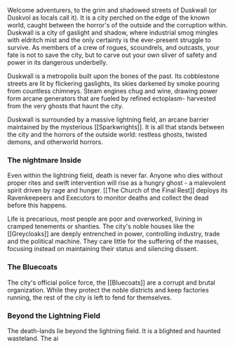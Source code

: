Welcome adventurers, to the grim and shadowed streets of Duskwall (or Duskvol as locals call it). It is a city perched on the edge of the known world, caught between the horror's of the outside and the corruption within. Duskwall is a city of gaslight and shadow, where industrial smog mingles with eldritch mist and the only certainty is the ever-present struggle to survive. As members of a crew of rogues, scoundrels, and outcasts, your fate is not to save the city, but to carve out your own sliver of safety and power in its dangerous underbelly.

Duskwall is a metropolis built upon the bones of the past. Its cobblestone streets are lit by flickering gaslights, its skies darkened by smoke pouring from countless chimneys. Steam engines chug and wine, drawing power form arcane generators that are fueled by refined ectoplasm- harvested from the very ghosts that haunt  the city.

Duskwall is surrounded by a massive lightning field, an arcane barrier maintained by the mysterious [[Sparkwrights]]. It is all that stands between the city and the horrors of the outside world: restless ghosts, twisted demons, and otherworld horrors.

### The nightmare Inside

Even within the lightning field, death is never far. Anyone who dies without proper rites and swift intervention will rise as a hungry ghost - a malevolent spirit driven by rage and hunger. [[The Church of the Final Rest]] deploys its Ravenkeepeers and Executors to monitor deaths and collect the dead before this happens.

Life is precarious, most people are poor and overworked, livining in cramped tenements or shanties. The city's noble houses like the [[Greycloaks]] are deeply entrenched in power, controlling industry, trade and the political machine. They care little for the suffering of the masses, focusing instead on maintaining their status and silencing dissent.

### The Bluecoats

The city's official police force, the [[Bluecoats]] are a corrupt and brutal organization. While they protect the noble districts and keep factories running, the rest of the city is left to fend for themselves. 

### Beyond the Lightning Field

The death-lands lie beyond the lightning field. It is a blighted and haunted wasteland. The ai